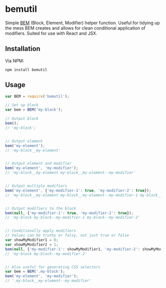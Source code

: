 # bemutil

Simple [BEM](https://en.bem.info/) (Block, Element, Modifier) helper function. Useful for tidying up the mess BEM creates
and allows for clean conditional application of modifiers. Suited for use with React and JSX.

## Installation

Via NPM:

```
npm install bemutil
```

## Usage

```javascript
var BEM = require('bemutil');

// Set up block
var bem = BEM('my-block');

// Output block
bem();
// 'my-block';


// Output element
bem('my-element');
// 'my-block__my-element'


// Output element and modifier
bem('my-element', 'my-modifier');
// 'my-block__my-element my-block__my-element--my-modifier'


// Output multiple modifiers
bem('my-element', {'my-modifier-1': true, 'my-modifier-2': true});
// 'my-block__my-element my-block__my-element--my-modifier-1 my-block__my-element--my-modifier-2'


// Output modifiers to the block
bem(null, {'my-modifier-1': true, 'my-modifier-2': true});
// 'my-block my-block--my-modifier-1 my-block--my-modifier-2'


// Conditionally apply modifiers
// Values can be truthy or falsy, not just true or false
var showMyModifier1 = 0;
var showMyModifier2 = 1;
bem(null, {'my-modifier-1': showMyModifier1, 'my-modifier-2': showMyModifier2});
// 'my-block my-block--my-modifier-2'


// Also useful for generating CSS selectors
var bem = BEM('.my-block');
bem('my-element', 'my-modifier');
// '.my-block__my-element--my-modifier'
